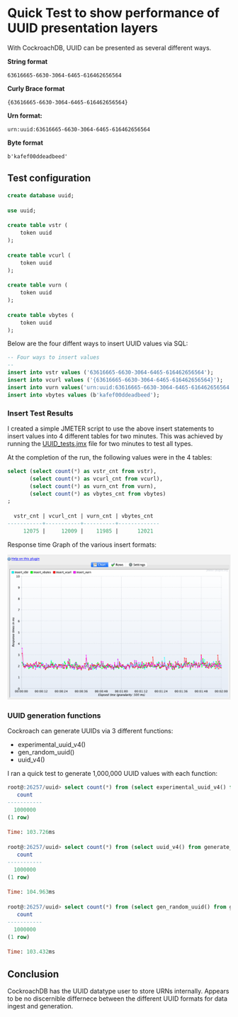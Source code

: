 # Quick Test to show performance of UUID presentation layers
With CockroachDB, UUID can be presented as several different ways. 


**String format**
```
63616665-6630-3064-6465-616462656564
```

**Curly Brace format**
```
{63616665-6630-3064-6465-616462656564}
```

**Urn format:**
```
urn:uuid:63616665-6630-3064-6465-616462656564
```

**Byte format**
```
b'kafef00ddeadbeed'
```

## Test configuration

```sql
create database uuid;

use uuid;

create table vstr (
    token uuid
);

create table vcurl (
    token uuid
);

create table vurn (
    token uuid
);

create table vbytes (
    token uuid
);
```
Below are the four diffent ways to insert UUID values via SQL:
```sql
-- Four ways to insert values
--
insert into vstr values ('63616665-6630-3064-6465-616462656564');
insert into vcurl values ('{63616665-6630-3064-6465-616462656564}');
insert into vurn values('urn:uuid:63616665-6630-3064-6465-616462656564');
insert into vbytes values (b'kafef00ddeadbeed');
```

### Insert Test Results

I created a simple JMETER script to use the above insert statements to insert values into 4 different tables for two minutes.  This was achieved by running the [UUID_tests.jmx](UUID_tests.jmx) file for two minutes to test all types.

At the completion of the run, the following values were in the 4 tables:

```sql
select (select count(*) as vstr_cnt from vstr),
       (select count(*) as vcurl_cnt from vcurl),
       (select count(*) as vurn_cnt from vurn),
       (select count(*) as vbytes_cnt from vbytes)
;

  vstr_cnt | vcurl_cnt | vurn_cnt | vbytes_cnt
-----------+-----------+----------+-------------
     12075 |     12009 |    11985 |      12021

```

Response time Graph of the various insert formats:

![uuid_test.png](uuid_test.png)

### UUID generation functions

Cockroach can generate UUIDs via 3 different functions:

* experimental_uuid_v4()
* gen_random_uuid()
* uuid_v4()

I ran a quick test to generate 1,000,000 UUID values with each function:

```sql
root@:26257/uuid> select count(*) from (select experimental_uuid_v4() from generate_series(1,1000000));
   count
-----------
  1000000
(1 row)

Time: 103.726ms

root@:26257/uuid> select count(*) from (select uuid_v4() from generate_series(1,1000000));
   count
-----------
  1000000
(1 row)

Time: 104.963ms

root@:26257/uuid> select count(*) from (select gen_random_uuid() from generate_series(1,1000000));
   count
-----------
  1000000
(1 row)

Time: 103.432ms
```

## Conclusion
CockroachDB has the UUID datatype user to store URNs internally.  Appears to be no discernible differnece between the different UUID formats for data ingest and generation.